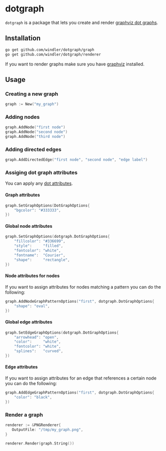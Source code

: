 # dotgraph
`dotgraph` is a package that lets you create and render [graphviz dot graphs](https://www.graphviz.org/).

## Installation
```bash
go get github.com/windler/dotgraph/graph
go get github.com/windler/dotgraph/renderer
```

If you want to render graphs make sure you have [graphviz](https://www.graphviz.org/) installed.

## Usage
### Creating a new graph
```go
graph := New("my_graph")
```

### Adding nodes
```go
graph.AddNode("first node")
graph.AddNode("second node")
graph.AddNode("third node")
```
### Adding directed edges
```go
graph.AddDirectedEdge("first node", "second node", "edge label")
```

### Assiging dot graph attributes
You can apply any [dot attributes](https://graphviz.gitlab.io/_pages/doc/info/attrs.html).

#### Graph attributes
```go
graph.SetGraphOptions(DotGraphOptions{
    "bgcolor": "#333333",
})
```

#### Global node attributes
```go
graph.SetGraphOptions(dotgraph.DotGraphOptions{
    "fillcolor": "#336699",
    "style":     "filled",
    "fontcolor": "white",
    "fontname":  "Courier",
    "shape":     "rectangle",
})
```

#### Node attributes for nodes
If you want to assign attributes for nodes matching a pattern you can do the following:

```go
graph.AddNodeGraphPatternOptions("first", dotgraph.DotGraphOptions{
    "shape": "oval",
})
```

#### Global edge attributes
```go
graph.SetEdgeGraphOptions(dotgraph.DotGraphOptions{
    "arrowhead": "open",
    "color":     "white",
    "fontcolor": "white",
    "splines":   "curved",
})
```

#### Edge attributes 
If you want to assign attributes for an edge that references a certain node you can do the following:

```go
graph.AddEdgeGraphPatternOptions("first", dotgraph.DotGraphOptions{
    "color": "black",
})
```

### Render a graph
```go
renderer := &PNGRenderer{
   OutputFile: "/tmp/my_graph.png",
}

renderer.Render(graph.String())
```